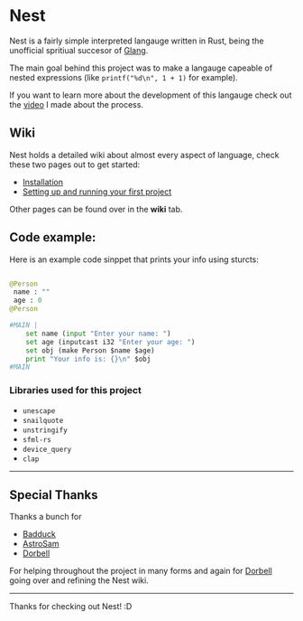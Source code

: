 # Nest
Nest is a fairly simple interpreted langauge written in Rust, being the unofficial spritiual succesor of [Glang](https://github.com/BlidDev/Glang).

The main goal behind this project was to make a langauge capeable of nested expressions (like `printf("%d\n", 1 + 1)` for example).

If you want to learn more about the development of this langauge check out the [video](https://www.youtube.com/@BlidDev) I made about the process.

## Wiki
Nest holds a detailed wiki about almost every aspect of language, check these two pages out to get started:
* [Installation](wiki/installation.md)
* [Setting up and running your first project](wiki/first_project.md)

Other pages can be found over in the **wiki** tab.

## Code example:
Here is an example code sinppet that prints your info using sturcts:

```Python

@Person
 name : ""
 age : 0
@Person

#MAIN |
    set name (input "Enter your name: ")
    set age (inputcast i32 "Enter your age: ")
    set obj (make Person $name $age)
    print "Your info is: {}\n" $obj
#MAIN
```

### Libraries used for this project
* `unescape`
* `snailquote`
* `unstringify` 
* `sfml-rs`
* `device_query`
* `clap`

___
## Special Thanks
Thanks a bunch for 
* [Badduck](https://www.youtube.com/@Badduck)
* [AstroSam](https://www.youtube.com/@AstroSamDev)
* [Dorbell](https://www.youtube.com/@Dorbellprod)

For helping throughout the project in many forms and again for [Dorbell](https://www.youtube.com/@Dorbellprod) going over and refining the Nest wiki.

___
Thanks for checking out Nest! :D
